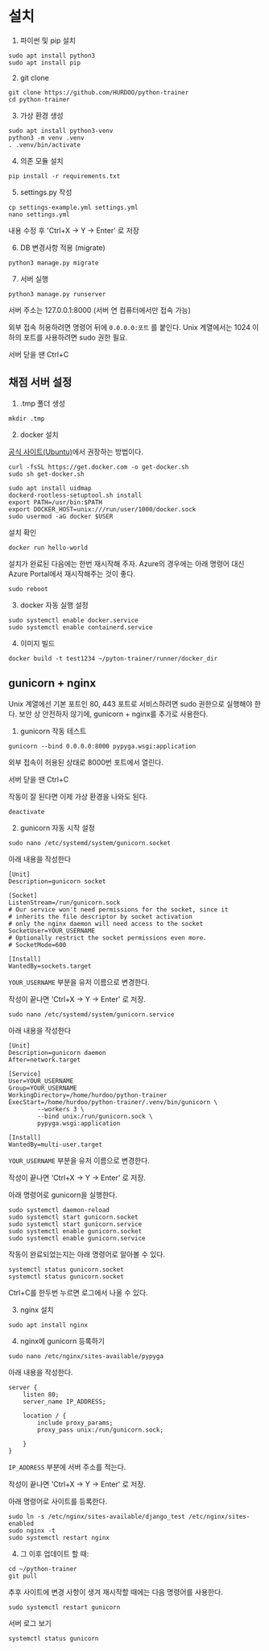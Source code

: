 # 설치

1. 파이썬 및 pip 설치
```
sudo apt install python3
sudo apt install pip
```

2. git clone
```shell
git clone https://github.com/HURDOO/python-trainer
cd python-trainer
```

3. 가상 환경 생성
```shell
sudo apt install python3-venv
python3 -m venv .venv
. .venv/bin/activate
```

4. 의존 모듈 설치
```shell
pip install -r requirements.txt
```
5. settings.py 작성
```shell
cp settings-example.yml settings.yml
nano settings.yml
```
내용 수정 후 'Ctrl+X → Y → Enter' 로 저장

6. DB 변경사항 적용 (migrate)
```shell
python3 manage.py migrate
```

7. 서버 실행
```shell
python3 manage.py runserver
```
서버 주소는 127.0.0.1:8000 (서버 연 컴퓨터에서만 접속 가능)

외부 접속 허용하려면 명령어 뒤에 `0.0.0.0:포트` 를 붙인다. Unix 계열에서는 1024 이하의 포트를 사용하려면 sudo 권한 필요.

서버 닫을 땐 Ctrl+C

## 채점 서버 설정
1. .tmp 폴더 생성
```shell
mkdir .tmp
```

2. docker 설치

[공식 사이트(Ubuntu)](https://docs.docker.com/engine/install/ubuntu/)에서 권장하는 방법이다.
```shell
curl -fsSL https://get.docker.com -o get-docker.sh
sudo sh get-docker.sh

sudo apt install uidmap
dockerd-rootless-setuptool.sh install
export PATH=/usr/bin:$PATH
export DOCKER_HOST=unix:///run/user/1000/docker.sock
sudo usermod -aG docker $USER
```

설치 확인
```shell
docker run hello-world
```

설치가 완료된 다음에는 한번 재시작해 주자. Azure의 경우에는 아래 명령어 대신 Azure Portal에서 재시작해주는 것이 좋다.
```shell
sudo reboot
```

3. docker 자동 실행 설정
```shell
sudo systemctl enable docker.service
sudo systemctl enable containerd.service
```

4. 이미지 빌드
```shell
docker build -t test1234 ~/pyton-trainer/runner/docker_dir
```

## gunicorn + nginx

Unix 계열에선 기본 포트인 80, 443 포트로 서비스하려면 sudo 권한으로 실행해야 한다. 보안 상 안전하지 않기에, gunicorn + nginx를 추가로 사용한다.

1. gunicorn 작동 테스트
```shell
gunicorn --bind 0.0.0.0:8000 pypyga.wsgi:application
```
외부 접속이 허용된 상태로 8000번 포트에서 열린다.

서버 닫을 땐 Ctrl+C

작동이 잘 된다면 이제 가상 환경을 나와도 된다.
```shell
deactivate
```

2. gunicorn 자동 시작 설정
```shell
sudo nano /etc/systemd/system/gunicorn.socket
```
아래 내용을 작성한다
```
[Unit]
Description=gunicorn socket

[Socket]
ListenStream=/run/gunicorn.sock
# Our service won't need permissions for the socket, since it
# inherits the file descriptor by socket activation
# only the nginx daemon will need access to the socket
SocketUser=YOUR_USERNAME
# Optionally restrict the socket permissions even more.
# SocketMode=600

[Install]
WantedBy=sockets.target
```
`YOUR_USERNAME` 부분을 유저 이름으로 변경한다.

작성이 끝나면 'Ctrl+X → Y → Enter' 로 저장.

```shell
sudo nano /etc/systemd/system/gunicorn.service
```

아래 내용을 작성한다

```
[Unit]
Description=gunicorn daemon
After=network.target

[Service]
User=YOUR_USERNAME
Group=YOUR_USERNAME
WorkingDirectory=/home/hurdoo/python-trainer
ExecStart=/home/hurdoo/python-trainer/.venv/bin/gunicorn \
        --workers 3 \
        --bind unix:/run/gunicorn.sock \
        pypyga.wsgi:application

[Install]
WantedBy=multi-user.target
```
`YOUR_USERNAME` 부분을 유저 이름으로 변경한다.

작성이 끝나면 'Ctrl+X → Y → Enter' 로 저장.

아래 명령어로 gunicorn을 실행한다.

```shell
sudo systemctl daemon-reload
sudo systemctl start gunicorn.socket
sudo systemctl start gunicorn.service
sudo systemctl enable gunicorn.socket
sudo systemctl enable gunicorn.service
```

작동이 완료되었는지는 아래 명령어로 알아볼 수 있다.

```shell
systemctl status gunicorn.socket
systemctl status gunicorn.socket
```
Ctrl+C를 한두번 누르면 로그에서 나올 수 있다.

3. nginx 설치

```shell
sudo apt install nginx
```

4. nginx에 gunicorn 등록하기

```shell
sudo nano /etc/nginx/sites-available/pypyga
```

아래 내용을 작성한다.

```
server {
    listen 80;
    server_name IP_ADDRESS;

    location / {
        include proxy_params;
        proxy_pass unix:/run/gunicorn.sock;

    }
}
```

`IP_ADDRESS` 부분에 서버 주소를 적는다.

작성이 끝나면 'Ctrl+X → Y → Enter' 로 저장.

아래 명령어로 사이트를 등록한다.

```shell
sudo ln -s /etc/nginx/sites-available/django_test /etc/nginx/sites-enabled
sudo nginx -t
sudo systemctl restart nginx
```

4. 그 이후
업데이트 할 때:
```shell
cd ~/python-trainer
git pull
```

추후 사이트에 변경 사항이 생겨 재시작할 때에는 다음 명령어를 사용한다.
```shell
sudo systemctl restart gunicorn
```

서버 로그 보기
```shell
systemctl status gunicorn
```
